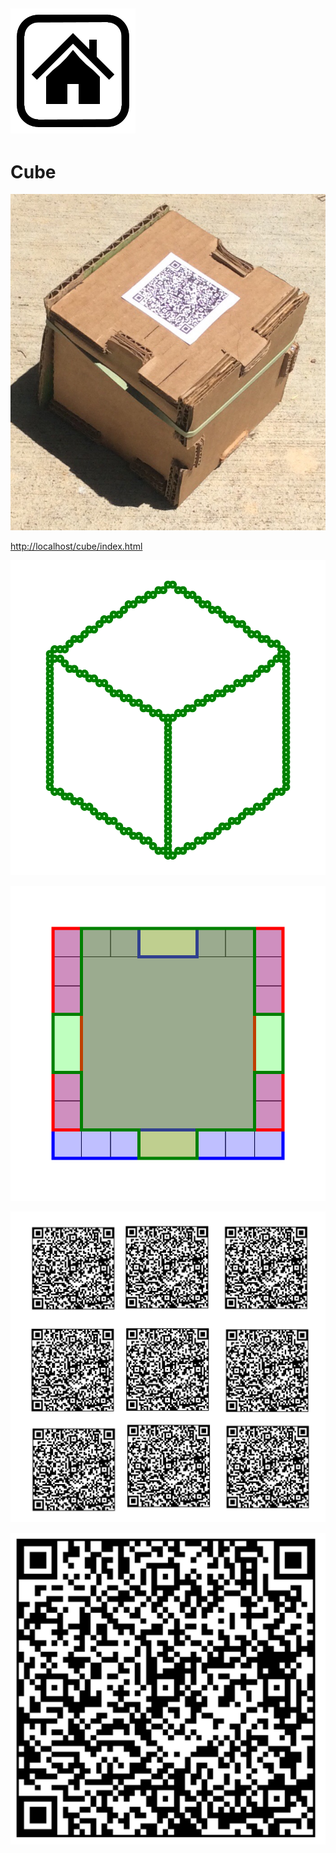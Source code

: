 ## [![](iconsymbols/home.svg)](index.html)

# Cube


![](https://raw.githubusercontent.com/LafeLabs/geometronmagic/main/cube/uploadimages/cube-photo.jpg)

[http://localhost/cube/index.html](http://localhost/cube/index.html)

![](https://raw.githubusercontent.com/LafeLabs/geometronmagic/main/cube/symbolfeed/cubeicon.svg)

[![](https://raw.githubusercontent.com/LafeLabs/geometronmagic/main/cube/symbolfeed/cube.svg)](https://raw.githubusercontent.com/LafeLabs/geometronmagic/main/cube/symbolfeed/cube.svg)

![](https://raw.githubusercontent.com/LafeLabs/geometronmagic/main/cube/uploadimages/qrcode-array.png)


![](https://raw.githubusercontent.com/LafeLabs/geometronmagic/main/cube/uploadimages/qrcode.png)






